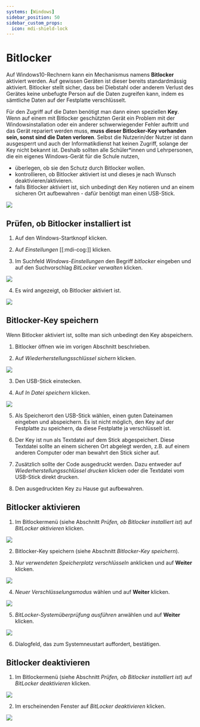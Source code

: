 ```yaml
---
systems: [Windows]
sidebar_position: 50
sidebar_custom_props:
  icon: mdi-shield-lock
---
```


# Bitlocker



Auf Windows10-Rechnern kann ein Mechanismus namens **Bitlocker** aktiviert werden. Auf gewissen Geräten ist dieser bereits standardmässig aktiviert. Bitlocker stellt sicher, dass bei Diebstahl oder anderem Verlust des Gerätes keine unbefugte Person auf die Daten zugreifen kann, indem es sämtliche Daten auf der Festplatte verschlüsselt. 

Für den Zugriff auf die Daten benötigt man dann einen speziellen **Key**. Wenn auf einem mit Bitlocker geschützten Gerät ein Problem mit der Windowsinstallation oder ein anderer schwerwiegender Fehler auftritt und das Gerät repariert werden muss, **muss dieser Bitlocker-Key vorhanden sein, sonst sind die Daten verloren**. Selbst die Nutzerin/der Nutzer ist dann ausgesperrt und auch der Informatikdienst hat keinen Zugriff, solange der Key nicht bekannt ist. Deshalb sollten alle Schüler*innen und Lehrpersonen, die ein eigenes Windows-Gerät für die Schule nutzen,
* überlegen, ob sie den Schutz durch Bitlocker wollen.
* kontrollieren, ob Bitlocker  aktiviert ist und dieses je nach Wunsch deaktivieren/aktivieren.
* falls Bitlocker aktiviert ist, sich unbedingt den Key notieren und an einem sicheren Ort aufbewahren - dafür benötigt man einen USB-Stick.

![](./bitlockericon.png)



## Prüfen, ob Bitlocker installiert ist


1. Auf den Windows-Startknopf klicken.

2. Auf _Einstellungen_ [[:mdi-cog:]] klicken.

3. Im Suchfeld _Windows-Einstellungen_ den Begriff _bitlocker_ eingeben und auf den Suchvorschlag _BitLocker verwalten_ klicken.

![](./bitlocker02.png)

4. Es wird angezeigt, ob Bitlocker aktiviert ist.

![](./bitlocker03.png)



## Bitlocker-Key speichern

Wenn Bitlocker aktiviert ist, sollte man sich unbedingt den Key abspeichern. 

1. Bitlocker öffnen wie im vorigen Abschnitt beschrieben.

2. Auf _Wiederherstellungsschlüssel sichern_ klicken.

![](./bitlocker04.png)

3. Den USB-Stick einstecken.

4. Auf _In Datei speichern_ klicken.

![](./bitlocker05.png)

5. Als Speicherort den USB-Stick wählen, einen guten Dateinamen eingeben und abspeichern. Es ist nicht möglich, den Key auf der Festplatte zu speichern, da diese Festplatte ja verschlüsselt ist. 

6. Der Key ist nun als Textdatei auf dem Stick abgespeichert. Diese Textdatei sollte an einem sicheren Ort abgelegt werden, z.B. auf einem anderen Computer oder man bewahrt den Stick sicher auf.

7. Zusätzlich sollte der Code ausgedruckt werden. Dazu entweder auf _Wiederherstellungsschlüssel drucken_ klicken oder die Textdatei vom USB-Stick direkt drucken.

8. Den ausgedruckten Key zu Hause gut aufbewahren.


## Bitlocker aktivieren

1. Im Bitlockermenü (siehe Abschnitt _Prüfen, ob Bitlocker installiert ist_) auf _BitLocker aktivieren_ klicken.

![](./bitlocker06.png)

2. Bitlocker-Key speichern (siehe Abschnitt _Bitlocker-Key speichern_).

3. _Nur verwendeten Speicherplatz verschlüsseln_ anklicken und auf __Weiter__ klicken.

![](./bitlocker07.png)

4. _Neuer Verschlüsselungsmodus_ wählen und auf __Weiter__ klicken.

![](./bitlocker08.png)

5. _BitLocker-Systemüberprüfung ausführen_ anwählen und auf __Weiter__ klicken.

![](./bitlocker09.png)

6. Dialogfeld, das zum Systemneustart auffordert, bestätigen.


## Bitlocker deaktivieren

1. Im Bitlockermenü (siehe Abschnitt _Prüfen, ob Bitlocker installiert ist_) auf _BitLocker deaktivieren_ klicken.

![](./bitlocker10.png)

2. Im erscheinenden Fenster auf _BitLocker deaktivieren_ klicken.

![](./bitlocker11.png)